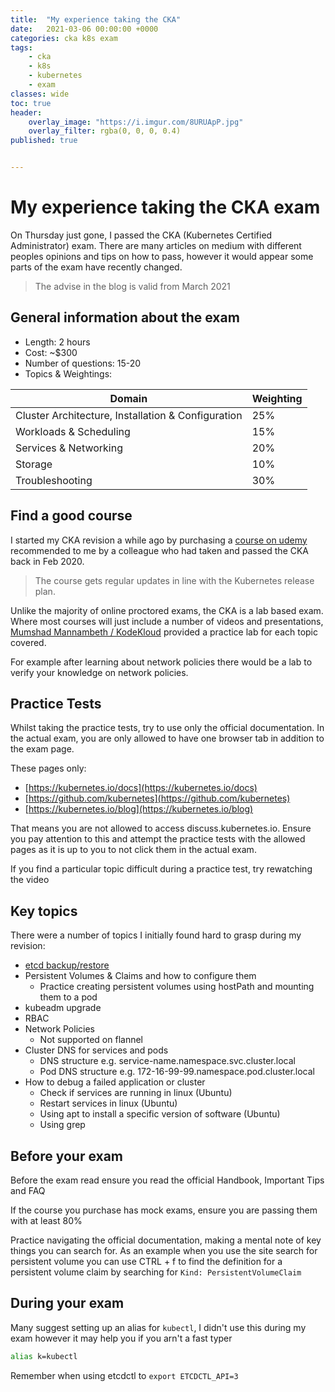 ```yaml
---
title:  "My experience taking the CKA"
date:   2021-03-06 00:00:00 +0000
categories: cka k8s exam
tags:
    - cka
    - k8s
    - kubernetes
    - exam
classes: wide
toc: true
header: 
    overlay_image: "https://i.imgur.com/8URUApP.jpg"
    overlay_filter: rgba(0, 0, 0, 0.4)
published: true


---
```


# My experience taking the CKA exam

On Thursday just gone, I passed the CKA (Kubernetes Certified Administrator) exam. There are many articles on medium with different peoples opinions and tips on how to pass, however it would appear some parts of the exam have recently changed.

> The advise in the blog is valid from March 2021


## General information about the exam

- Length: 2 hours
- Cost: ~$300
- Number of questions: 15-20
- Topics & Weightings:

| Domain | Weighting |
|-|-|
| Cluster Architecture, Installation & Configuration | 25% |
| Workloads & Scheduling | 15% |
| Services & Networking |	20% |
| Storage |	10% |
| Troubleshooting	| 30% |


## Find a good course

I started my CKA revision a while ago by purchasing a [course on udemy](https://www.udemy.com/course/certified-kubernetes-administrator-with-practice-tests/) recommended to me by a colleague who had taken and passed the CKA back in Feb 2020.

> The course gets regular updates in line with the Kubernetes release plan. 


Unlike the majority of online proctored exams, the CKA is a lab based exam. 
Where most courses will just include a number of videos and presentations, [Mumshad Mannambeth / KodeKloud](https://www.linkedin.com/in/mmumshad/) provided a practice lab for each topic covered.

For example after learning about network policies there would be a lab to verify your knowledge on network policies.

## Practice Tests

Whilst taking the practice tests, try to use only the official documentation. In the actual exam, you are only allowed to have one browser tab in addition to the exam page. 

These pages only:
- [https://kubernetes.io/docs](https://kubernetes.io/docs)
- [https://github.com/kubernetes](https://github.com/kubernetes)
- [https://kubernetes.io/blog](https://kubernetes.io/blog)


That means you are not allowed to access discuss.kubernetes.io. 
Ensure you pay attention to this and attempt the practice tests with the allowed pages as it is up to you to not click them in the actual exam.

If you find a particular topic difficult during a practice test, try rewatching the video


## Key topics

There were a number of topics I initially found hard to grasp during my revision:
- [etcd backup/restore](https://kubernetes.io/docs/tasks/administer-cluster/configure-upgrade-etcd/)
- Persistent Volumes & Claims and how to configure them
    - Practice creating persistent volumes using hostPath and mounting them to a pod
- kubeadm upgrade
- RBAC
- Network Policies 
    - Not supported on flannel
- Cluster DNS for services and pods
    - DNS structure e.g. service-name.namespace.svc.cluster.local
    - Pod DNS structure e.g. 172-16-99-99.namespace.pod.cluster.local
- How to debug a failed application or cluster
    - Check if services are running in linux (Ubuntu)
    - Restart services in linux (Ubuntu)
    - Using apt to install a specific version of software (Ubuntu)
    - Using grep


## Before your exam 

Before the exam read ensure you read the official Handbook, Important Tips and FAQ

If the course you purchase has mock exams, ensure you are passing them with at least 80%

Practice navigating the official documentation, making a mental note of key things you can search for. As an example when you use the site search for persistent volume you can use CTRL + f to find the definition for a persistent volume claim by searching for `Kind: PersistentVolumeClaim`

## During your exam

Many suggest setting up an alias for `kubectl`, I didn't use this during my exam however it may help you if you arn't a fast typer
```bash
alias k=kubectl
```

Remember when using etcdctl to `export ETCDCTL_API=3`



